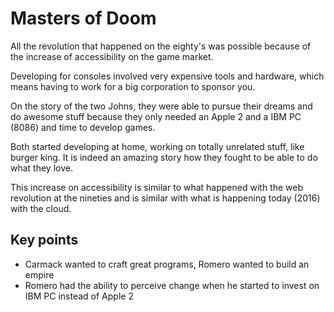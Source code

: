 # Masters of Doom

All the revolution that happened on the eighty's was possible because
of the increase of accessibility on the game market.

Developing for consoles involved very expensive tools and hardware, which
means having to work for a big corporation to sponsor you.

On the story of the two Johns, they were able to pursue their dreams and do
awesome stuff because they only needed an Apple 2 and a IBM PC (8086) and time
to develop games.

Both started developing at home, working on totally unrelated stuff, like burger king.
It is indeed an amazing story how they fought to be able to do what they love.

This increase on accessibility is similar to what happened with the web revolution at the
nineties and is similar with what is happening today (2016) with the cloud.


## Key points

* Carmack wanted to craft great programs, Romero wanted to build an empire
* Romero had the ability to perceive change when he started to invest on IBM PC instead of Apple 2
